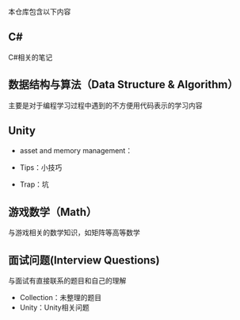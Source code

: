 本仓库包含以下内容

## C#
C#相关的笔记

## 数据结构与算法（Data Structure & Algorithm）
主要是对于编程学习过程中遇到的不方便用代码表示的学习内容

## Unity

- asset and memory management：

- Tips：小技巧
- Trap：坑

## 游戏数学（Math）

与游戏相关的数学知识，如矩阵等高等数学

## 面试问题(Interview Questions)

与面试有直接联系的题目和自己的理解

- Collection：未整理的题目
- Unity：Unity相关问题

